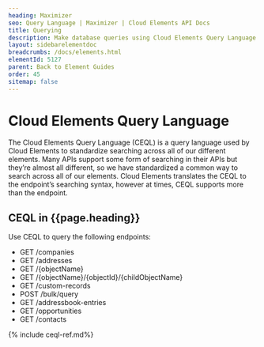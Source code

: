 ```yaml
---
heading: Maximizer
seo: Query Language | Maximizer | Cloud Elements API Docs
title: Querying
description: Make database queries using Cloud Elements Query Language.
layout: sidebarelementdoc
breadcrumbs: /docs/elements.html
elementId: 5127
parent: Back to Element Guides
order: 45
sitemap: false
---
```


# Cloud Elements Query Language

The Cloud Elements Query Language (CEQL) is a query language used by Cloud Elements to standardize searching across all of our different elements. Many APIs support some form of searching in their APIs but they’re almost all different, so we have standardized a common way to search across all of our elements. Cloud Elements translates the CEQL to the endpoint’s searching syntax, however at times, CEQL supports more than the endpoint.

## CEQL in {{page.heading}}

Use CEQL to query the following endpoints:

* GET /companies
* GET /addresses
* GET /{objectName}
* GET /{objectName}/{objectId}/{childObjectName}
* GET /custom-records
* POST /bulk/query
* GET /addressbook-entries
* GET /opportunities
* GET /contacts

{% include ceql-ref.md%}

